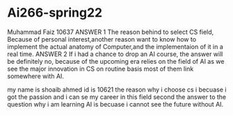 # Ai266-spring22

Muhammad Faiz 10637
ANSWER 1
The reason behind to select CS field, Because of personal interest,another reason want to know how to implement the actual anatomy of Computer,and the implementaion of it in a real time.
ANSWER 2
If i had a chance to drop an AI course, the answer will be definitely no, because of the upcoming era relies on the field of AI as we see the major innovation in CS on routine basis most of them link somewhere with AI.

my name is shoaib ahmed id is 10621 the reason why i choose cs i becuase i got the passion and i can se my career in this field
second the answer to the question why i am learning AI is becuase i cannot see the future without AI.
